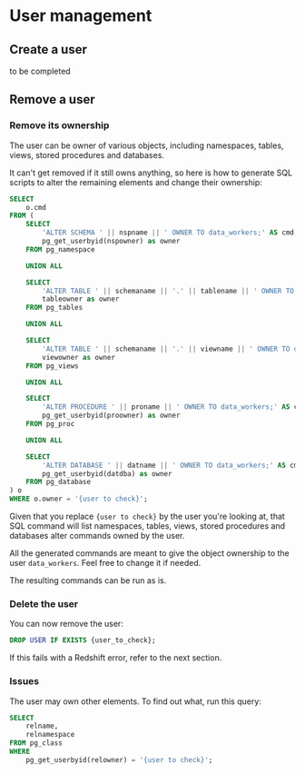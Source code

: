 # User management

## Create a user

to be completed

## Remove a user

### Remove its ownership

The user can be owner of various objects, including namespaces, tables, views, stored procedures and databases.

It can't get removed if it still owns anything, so here is how to generate SQL scripts to alter the remaining elements and change their ownership:

```sql
SELECT
	o.cmd
FROM (
	SELECT
		'ALTER SCHEMA ' || nspname || ' OWNER TO data_workers;' AS cmd,
		pg_get_userbyid(nspowner) as owner
	FROM pg_namespace

	UNION ALL

	SELECT
		'ALTER TABLE ' || schemaname || '.' || tablename || ' OWNER TO data_workers;' AS cmd,
		tableowner as owner
	FROM pg_tables

	UNION ALL

	SELECT
		'ALTER TABLE ' || schemaname || '.' || viewname || ' OWNER TO data_workers;' AS cmd,
		viewowner as owner
	FROM pg_views

	UNION ALL

	SELECT
		'ALTER PROCEDURE ' || proname || ' OWNER TO data_workers;' AS cmd,
		pg_get_userbyid(proowner) as owner
	FROM pg_proc

	UNION ALL

	SELECT
		'ALTER DATABASE ' || datname || ' OWNER TO data_workers;' AS cmd,
		pg_get_userbyid(datdba) as owner
	FROM pg_database
) o
WHERE o.owner = '{user to check}';
```

Given that you replace `{user to check}` by the user you're looking at, that SQL command will list namespaces, tables, views, stored procedures and databases alter commands owned by the user.

All the generated commands are meant to give the object ownership to the user `data_workers`. Feel free to change it if needed.

The resulting commands can be run as is.

### Delete the user

You can now remove the user:
```sql
DROP USER IF EXISTS {user_to_check};
```

If this fails with a Redshift error, refer to the next section.

### Issues

The user may own other elements. To find out what, run this query:
```sql
SELECT
    relname,
    relnamespace
FROM pg_class 
WHERE
    pg_get_userbyid(relowner) = '{user to check}';
```
